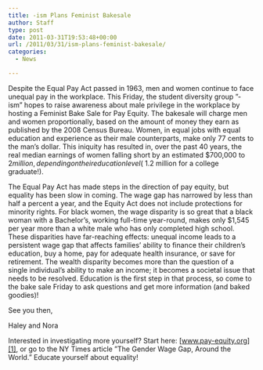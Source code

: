 ```yaml
---
title: -ism Plans Feminist Bakesale
author: Staff
type: post
date: 2011-03-31T19:53:48+00:00
url: /2011/03/31/ism-plans-feminist-bakesale/
categories:
  - News

---
```

Despite the Equal Pay Act passed in 1963, men and women continue to face unequal pay in the workplace. This Friday, the student diversity group ”-ism” hopes to raise awareness about male privilege in the workplace by hosting a Feminist Bake Sale for Pay Equity. The bakesale will charge men and women proportionally, based on the amount of money they earn as published by the 2008 Census Bureau. Women, in equal jobs with equal education and experience as their male counterparts, make only 77 cents to the man’s dollar. This iniquity has resulted in, over the past 40 years, the real median earnings of women falling short by an estimated $700,000 to $2 million, depending on their education level (~$1.2 million for a college graduate!).

The Equal Pay Act has made steps in the direction of pay equity, but equality has been slow in coming. The wage gap has narrowed by less than half a percent a year, and the Equity Act does not include protections for minority rights. For black women, the wage disparity is so great that a black woman with a Bachelor’s, working full-time year-round, makes only $1,545 per year more than a white male who has only completed high school. These disparities have far-reaching effects: unequal income leads to a persistent wage gap that affects families’ ability to finance their children’s education, buy a home, pay for adequate health insurance, or save for retirement. The wealth disparity becomes more than the question of a single individual’s ability to make an income; it becomes a societal issue that needs to be resolved. Education is the first step in that process, so come to the bake sale Friday to ask questions and get more information (and baked goodies)!

See you then,
  
Haley and Nora

Interested in investigating more yourself? Start here: [www.pay-equity.org][1], or go to the NY Times article ”The Gender Wage Gap, Around the World.” Educate yourself about equality!

 [1]: http://www.pay-equity.org
